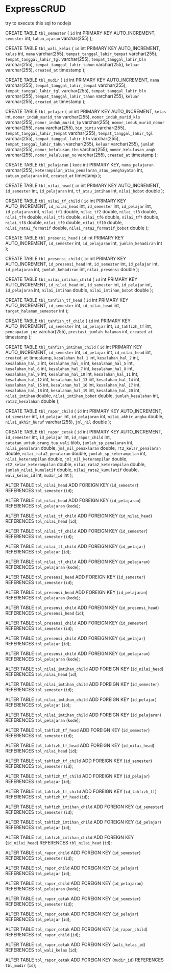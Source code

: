 # ExpressCRUD

try to execute this sql to nodejs


CREATE TABLE `tbl_semester` (
  `id` int PRIMARY KEY AUTO_INCREMENT,
  `semester` int,
  `tahun_ajaran` varchar(255)
);

CREATE TABLE `tbl_wali_kelas` (
  `id` int PRIMARY KEY AUTO_INCREMENT,
  `kelas` int,
  `nama` varchar(255),
  `tempat_tanggal_lahir_tempat` varchar(255),
  `tempat_tanggal_lahir_tgl` varchar(255),
  `tempat_tanggal_lahir_bln` varchar(255),
  `tempat_tanggal_lahir_tahun` varchar(255),
  `keluar` varchar(255),
  `created_at` timestamp
);

CREATE TABLE `tbl_mudir` (
  `id` int PRIMARY KEY AUTO_INCREMENT,
  `nama` varchar(255),
  `tempat_tanggal_lahir_tempat` varchar(255),
  `tempat_tanggal_lahir_tgl` varchar(255),
  `tempat_tanggal_lahir_bln` varchar(255),
  `tempat_tanggal_lahir_tahun` varchar(255),
  `keluar` varchar(255),
  `created_at` timestamp
);

CREATE TABLE `tbl_pelajar` (
  `id` int PRIMARY KEY AUTO_INCREMENT,
  `kelas` int,
  `nomor_induk_murid_thn` varchar(255),
  `nomor_induk_murid_kls` varchar(255),
  `nomor_induk_murid_lp` varchar(255),
  `nomor_induk_murid_nomor` varchar(255),
  `nama` varchar(255),
  `bin_bintu` varchar(255),
  `tempat_tanggal_lahir_tempat` varchar(255),
  `tempat_tanggal_lahir_tgl` varchar(255),
  `tempat_tanggal_lahir_bln` varchar(255),
  `tempat_tanggal_lahir_tahun` varchar(255),
  `keluar` varchar(255),
  `jumlah` varchar(255),
  `nomor_kelulusan_thn` varchar(255),
  `nomor_kelulusan_angk` varchar(255),
  `nomor_kelulusan_no` varchar(255),
  `created_at` timestamp
);

CREATE TABLE `tbl_pelajaran` (
  `kode` int PRIMARY KEY,
  `nama_pelajaran` varchar(255),
  `keterampilan_atau_penalaran_atau_penghayatan` int,
  `satuan_pelajaran` int,
  `created_at` timestamp
);

CREATE TABLE `tbl_nilai_head` (
  `id` int PRIMARY KEY AUTO_INCREMENT,
  `id_semester` int,
  `id_pelajaran` int,
  `tf_atau_imtihan` int,
  `nilai_bobot` double
);

CREATE TABLE `tbl_nilai_tf_child` (
  `id` int PRIMARY KEY AUTO_INCREMENT,
  `id_nilai_head` int,
  `id_semester` int,
  `id_pelajar` int,
  `id_pelajaran` int,
  `nilai_tf1` double,
  `nilai_tf2` double,
  `nilai_tf3` double,
  `nilai_tf4` double,
  `nilai_tf5` double,
  `nilai_tf6` double,
  `nilai_tf7` double,
  `nilai_tf8` double,
  `nilai_tf9` double,
  `nilai_tf10` double,
  `nilai_rata2_formatif` double,
  `nilai_rata2_formatif_bobot` double
);

CREATE TABLE `tbl_presensi_head` (
  `id` int PRIMARY KEY AUTO_INCREMENT,
  `id_semester` int,
  `id_pelajaran` int,
  `jumlah_kehadiran` int
);

CREATE TABLE `tbl_presensi_child` (
  `id` int PRIMARY KEY AUTO_INCREMENT,
  `id_presensi_head` int,
  `id_semester` int,
  `id_pelajar` int,
  `id_pelajaran` int,
  `jumlah_kehadiran` int,
  `nilai_presensi` double
);

CREATE TABLE `tbl_nilai_imtihan_child` (
  `id` int PRIMARY KEY AUTO_INCREMENT,
  `id_nilai_head` int,
  `id_semester` int,
  `id_pelajar` int,
  `id_pelajaran` int,
  `nilai_imtihan` double,
  `nilai_imtihan_bobot` double
);

CREATE TABLE `tbl_tahfizh_tf_head` (
  `id` int PRIMARY KEY AUTO_INCREMENT,
  `id_semester` int,
  `id_nilai_head` int,
  `target_halaman_semester` int
);

CREATE TABLE `tbl_tahfizh_tf_child` (
  `id` int PRIMARY KEY AUTO_INCREMENT,
  `id_semester` int,
  `id_pelajar` int,
  `id_tahfizh_tf` int,
  `pencapaian_juz` varchar(255),
  `prestasi_jumlah_halaman` int,
  `created_at` timestamp
);

CREATE TABLE `tbl_tahfizh_imtihan_child` (
  `id` int PRIMARY KEY AUTO_INCREMENT,
  `id_semester` int,
  `id_pelajar` int,
  `id_nilai_head` int,
  `created_at` timestamp,
  `kesalahan_hal_1` int,
  `kesalahan_hal_2` int,
  `kesalahan_hal_3` int,
  `kesalahan_hal_4` int,
  `kesalahan_hal_5` int,
  `kesalahan_hal_6` int,
  `kesalahan_hal_7` int,
  `kesalahan_hal_8` int,
  `kesalahan_hal_9` int,
  `kesalahan_hal_10` int,
  `kesalahan_hal_11` int,
  `kesalahan_hal_12` int,
  `kesalahan_hal_13` int,
  `kesalahan_hal_14` int,
  `kesalahan_hal_15` int,
  `kesalahan_hal_16` int,
  `kesalahan_hal_17` int,
  `kesalahan_hal_18` int,
  `kesalahan_hal_19` int,
  `kesalahan_hal_20` int,
  `nilai_imtihan` double,
  `nilai_imtihan_bobot` double,
  `jumlah_kesalahan` int,
  `rata2_kesalahan` double
);

CREATE TABLE `tbl_rapor_child` (
  `id` int PRIMARY KEY AUTO_INCREMENT,
  `id_semester` int,
  `id_pelajar` int,
  `id_pelajaran` int,
  `nilai_akhir_angka` double,
  `nilai_akhir_huruf` varchar(255),
  `jml_nil` double
);

CREATE TABLE `tbl_rapor_cetak` (
  `id` int PRIMARY KEY AUTO_INCREMENT,
  `id_semester` int,
  `id_pelajar` int,
  `id_rapor_child` int,
  `catatan_untuk_orang_tua_wali` blob,
  `jumlah_sp_penalaran` int,
  `nilai_penalaran` double,
  `jml_nil_penaxlaran` double,
  `rt2_kelar_penalaran` double,
  `nilai_rata2_penalaran` double,
  `jumlah_sp_keterampilan` int,
  `nilai_keterampilan` double,
  `jml_nil_keterampilan` double,
  `rt2_kelar_keterampilan` double,
  `nilai_rata2_keterampilan` double,
  `jumlah_nilai_kumulatif` double,
  `nilai_rata2_kumulatif` double,
  `wali_kelas_id` int,
  `mudir_id` int
);

ALTER TABLE `tbl_nilai_head` ADD FOREIGN KEY (`id_semester`) REFERENCES `tbl_semester` (`id`);

ALTER TABLE `tbl_nilai_head` ADD FOREIGN KEY (`id_pelajaran`) REFERENCES `tbl_pelajaran` (`kode`);

ALTER TABLE `tbl_nilai_tf_child` ADD FOREIGN KEY (`id_nilai_head`) REFERENCES `tbl_nilai_head` (`id`);

ALTER TABLE `tbl_nilai_tf_child` ADD FOREIGN KEY (`id_semester`) REFERENCES `tbl_semester` (`id`);

ALTER TABLE `tbl_nilai_tf_child` ADD FOREIGN KEY (`id_pelajar`) REFERENCES `tbl_pelajar` (`id`);

ALTER TABLE `tbl_nilai_tf_child` ADD FOREIGN KEY (`id_pelajaran`) REFERENCES `tbl_pelajaran` (`kode`);

ALTER TABLE `tbl_presensi_head` ADD FOREIGN KEY (`id_semester`) REFERENCES `tbl_semester` (`id`);

ALTER TABLE `tbl_presensi_head` ADD FOREIGN KEY (`id_pelajaran`) REFERENCES `tbl_pelajaran` (`kode`);

ALTER TABLE `tbl_presensi_child` ADD FOREIGN KEY (`id_presensi_head`) REFERENCES `tbl_presensi_head` (`id`);

ALTER TABLE `tbl_presensi_child` ADD FOREIGN KEY (`id_semester`) REFERENCES `tbl_semester` (`id`);

ALTER TABLE `tbl_presensi_child` ADD FOREIGN KEY (`id_pelajar`) REFERENCES `tbl_pelajar` (`id`);

ALTER TABLE `tbl_presensi_child` ADD FOREIGN KEY (`id_pelajaran`) REFERENCES `tbl_pelajaran` (`kode`);

ALTER TABLE `tbl_nilai_imtihan_child` ADD FOREIGN KEY (`id_nilai_head`) REFERENCES `tbl_nilai_head` (`id`);

ALTER TABLE `tbl_nilai_imtihan_child` ADD FOREIGN KEY (`id_semester`) REFERENCES `tbl_semester` (`id`);

ALTER TABLE `tbl_nilai_imtihan_child` ADD FOREIGN KEY (`id_pelajar`) REFERENCES `tbl_pelajar` (`id`);

ALTER TABLE `tbl_nilai_imtihan_child` ADD FOREIGN KEY (`id_pelajaran`) REFERENCES `tbl_pelajaran` (`kode`);

ALTER TABLE `tbl_tahfizh_tf_head` ADD FOREIGN KEY (`id_semester`) REFERENCES `tbl_semester` (`id`);

ALTER TABLE `tbl_tahfizh_tf_head` ADD FOREIGN KEY (`id_nilai_head`) REFERENCES `tbl_nilai_head` (`id`);

ALTER TABLE `tbl_tahfizh_tf_child` ADD FOREIGN KEY (`id_semester`) REFERENCES `tbl_semester` (`id`);

ALTER TABLE `tbl_tahfizh_tf_child` ADD FOREIGN KEY (`id_pelajar`) REFERENCES `tbl_pelajar` (`id`);

ALTER TABLE `tbl_tahfizh_tf_child` ADD FOREIGN KEY (`id_tahfizh_tf`) REFERENCES `tbl_tahfizh_tf_head` (`id`);

ALTER TABLE `tbl_tahfizh_imtihan_child` ADD FOREIGN KEY (`id_semester`) REFERENCES `tbl_semester` (`id`);

ALTER TABLE `tbl_tahfizh_imtihan_child` ADD FOREIGN KEY (`id_pelajar`) REFERENCES `tbl_pelajar` (`id`);

ALTER TABLE `tbl_tahfizh_imtihan_child` ADD FOREIGN KEY (`id_nilai_head`) REFERENCES `tbl_nilai_head` (`id`);

ALTER TABLE `tbl_rapor_child` ADD FOREIGN KEY (`id_semester`) REFERENCES `tbl_semester` (`id`);

ALTER TABLE `tbl_rapor_child` ADD FOREIGN KEY (`id_pelajar`) REFERENCES `tbl_pelajar` (`id`);

ALTER TABLE `tbl_rapor_child` ADD FOREIGN KEY (`id_pelajaran`) REFERENCES `tbl_pelajaran` (`kode`);

ALTER TABLE `tbl_rapor_cetak` ADD FOREIGN KEY (`id_semester`) REFERENCES `tbl_semester` (`id`);

ALTER TABLE `tbl_rapor_cetak` ADD FOREIGN KEY (`id_pelajar`) REFERENCES `tbl_pelajar` (`id`);

ALTER TABLE `tbl_rapor_cetak` ADD FOREIGN KEY (`id_rapor_child`) REFERENCES `tbl_rapor_child` (`id`);

ALTER TABLE `tbl_rapor_cetak` ADD FOREIGN KEY (`wali_kelas_id`) REFERENCES `tbl_wali_kelas` (`id`);

ALTER TABLE `tbl_rapor_cetak` ADD FOREIGN KEY (`mudir_id`) REFERENCES `tbl_mudir` (`id`);